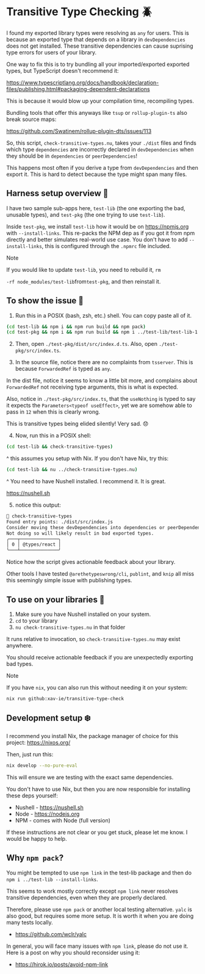 # Transitive Type Checking 🪲

I found my exported library types were resolving as `any` for users. This is
because an exported type that depends on a library in `devDependencies` does not
get installed. These transitive dependencies can cause suprising type errors
for users of your library.

One way to fix this is to try bundling all your imported/exported exported
types, but TypeScript doesn't recommend it:

https://www.typescriptlang.org/docs/handbook/declaration-files/publishing.html#packaging-dependent-declarations

This is because it would blow up your compilation time, recompiling types.

Bundling tools that offer this anyways like `tsup` or `rollup-plugin-ts` also break
source maps:

https://github.com/Swatinem/rollup-plugin-dts/issues/113

So, this script, `check-transitive-types.nu`, takes your `./dist` files and finds which
type `dependencies` are incorrectly declared in `devDependencies` when they should
be in `dependencies` or `peerDependencies`!

This happens most often if you derive a type from `devDependencies` and then
export it. This is hard to detect because the type might span many files.

## Harness setup overview 🧱

I have two sample sub-apps here, `test-lib` (the one exporting the bad,
unusable types), and `test-pkg` (the one trying to use `test-lib`).

Inside `test-pkg`, we install `test-lib` how it would be on https://npmjs.org with
`--install-links`. This re-packs the NPM dep as if you got it from npm directly
and better simulates real-world use case. You don't have to add
`--install-links`, this is configured through the `.npmrc` file included.

> [!NOTE]
> If you would like to update `test-lib`, you need to rebuild it, `rm`
>
> `-rf node_modules/test-lib`from`test-pkg`, and then reinstall it.

## To show the issue 🧪

1. Run this in a POSIX (bash, zsh, etc.) shell. You can copy paste all of it.

```bash
(cd test-lib && npm i && npm run build && npm pack)
(cd test-pkg && npm i && npm run build && npm i ../test-lib/test-lib-1.0.0.tgz)
```

2. Then, open `./test-pkg/dist/src/index.d.ts`. Also, open `./test-pkg/src/index.ts`.

3. In the source file, notice there are no complaints from `tsserver`. This is because
   `ForwardedRef` is typed as `any`.

In the dist file, notice it seems to know a little bit more, and complains about
`ForwardedRef` not receiving type arguments, this is what is expected.

Also, notice in `./test-pkg/src/index.ts`, that the `useNothing` is typed to say
it expects the `Parameters<typeof useEffect>`, yet we are somehow able to pass
in `12` when this is clearly wrong.

This is transitive types being elided silently! Very sad. 😞

4. Now, run this in a POSIX shell:

```bash
(cd test-lib && check-transitive-types)
```

^ this assumes you setup with Nix.
If you don't have Nix, try this:

```bash
(cd test-lib && nu ../check-transitive-types.nu)
```

^ You need to have Nushell installed. I recommend it. It is great.

https://nushell.sh

5. notice this output:

```sh
 check-transitive-types
Found entry points: ./dist/src/index.js
Consider moving these devDependencies into dependencies or peerDependencies.
Not doing so will likely result in bad exported types.
╭───┬──────────────╮
│ 0 │ @types/react │
╰───┴──────────────╯
```

Notice how the script gives actionable feedback about your library.

Other tools I have tested `@arethetypeswrong/cli`, `publint`, and `knip` all
miss this seemingly simple issue with publishing types.

## To use on your libraries 🐁

1. Make sure you have Nushell installed on your system.
2. `cd` to your library
3. `nu check-transitive-types.nu` in that folder

It runs relative to invocation, so `check-transitive-types.nu` may exist anywhere.

You should receive actionable feedback if you are unexpectedly exporting bad
types.

> [!NOTE]
> If you have `nix`, you can also run this without needing it on your system:
>
> `nix run github:xav-ie/transitive-type-check`

## Development setup ❄️

I recommend you install Nix, the package manager of choice for this project:
https://nixos.org/

Then, just run this:

```bash
nix develop --no-pure-eval
```

This will ensure we are testing with the exact same dependencies.

You don't have to use Nix, but then you are now responsible for installing
these deps yourself:

- Nushell - https://nushell.sh
- Node - https://nodejs.org
- NPM - comes with Node (full version)

If these instructions are not clear or you get stuck, please let me know. I
would be happy to help.

## Why `npm pack`?

You might be tempted to use `npm link` in the test-lib package and then do `npm i ../test-lib --install-links`.

This seems to work mostly correctly except `npm link` never resolves transitive dependencies, even when they are properly declared.

Therefore, please use `npm pack` or another local testing alternative. `yalc` is also good, but requires some more setup. It is worth it when you are doing many tests locally.

- https://github.com/wclr/yalc

In general, you will face many issues with `npm link`, please do not use it. Here is a post on why you should reconsider using it:

- https://hirok.io/posts/avoid-npm-link
